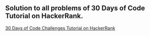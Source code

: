 <h2>Solution to all problems of 30 Days of Code Tutorial on HackerRank.</h2>

<a href = "https://www.hackerrank.com/domains/tutorials/30-days-of-code">30 Days of Code Challenges Tutorial on HackerRank</a>
